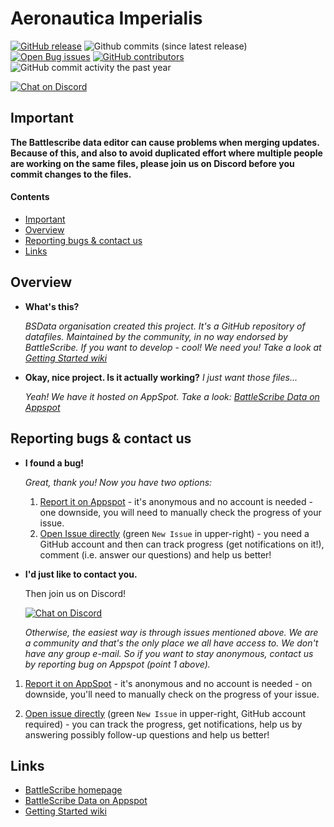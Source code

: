 Aeronautica Imperialis
======================

[![GitHub release](https://img.shields.io/github/release/BSData/aeronautica-imperialis.svg?style=flat-square)](https://github.com/BSData/aeronautica-imperialis/releases/latest)
![Github commits (since latest release)](https://img.shields.io/github/commits-since/BSData/aeronautica-imperialis/latest.svg?style=flat-square)
[![Open Bug issues](https://img.shields.io/github/issues/bsdata/aeronautica-imperialis/bug.svg?style=flat-square&label=bugs)](https://github.com/BSData/aeronautica-imperialis/issues?q=is%3Aissue+is%3Aopen+label%3Abug)
[![GitHub contributors](https://img.shields.io/github/contributors/BSData/aeronautica-imperialis.svg?style=flat-square)](https://github.com/BSData/aeronautica-imperialis/graphs/contributors)
![GitHub commit activity the past year](https://img.shields.io/github/commit-activity/y/BSData/aeronautica-imperialis.svg?style=flat-square)

[![Chat on Discord](https://img.shields.io/discord/558412685981777922.svg?logo=discord&style=popout-square)](https://www.bsdata.net/contact)

## Important ##
[Important]: #important

__The Battlescribe data editor can cause problems when merging updates. Because of this, and also to avoid duplicated effort where multiple people are working on the same files, please join us on Discord before you commit changes to the files.__


#### Contents ####
[Contents]: #contents

* [Important][]
* [Overview][]
* [Reporting bugs & contact us][]
* [Links][]

[Important]: #important
[Overview]: #overview
[Reporting bugs & contact us]: #reporting-bugs--contact-us
[Links]: #links


## Overview ##
[Overview]: #overview

* __What's this?__

  _BSData organisation created this project. It's a GitHub repository of datafiles. Maintained by the community, in no way endorsed by BattleScribe. If you want to develop - cool! We need you! Take a look at [Getting Started wiki][]_

* __Okay, nice project. Is it actually working?__ _I just want those files..._
 
  _Yeah! We have it hosted on AppSpot. Take a look: [BattleScribe Data on Appspot][]_


## Reporting bugs & contact us ##

* __I found a bug!__
 
  _Great, thank you! Now you have two options:_

  1. [Report it on Appspot][] - it's anonymous and no account is needed - one downside, you will need to manually check the progress of your issue.
  2. [Open Issue directly][] (green ```New Issue``` in upper-right) - you need a GitHub account and then can track progress (get notifications on it!), comment (i.e. answer our questions) and help us better!

* __I'd just like to contact you.__

  Then join us on Discord!
  
  [![Chat on Discord](https://img.shields.io/discord/558412685981777922?style=popout-square)](https://www.bsdata.net/contact)
 
  _Otherwise, the easiest way is through issues mentioned above. We are a community and that's the only place we all have access to. We don't have any group e-mail. So if you want to stay anonymous, contact us by reporting bug on Appspot (point 1 above)._

1. [Report it on AppSpot][] - it's anonymous and no account is needed - on downside, you'll need to manually check on the progress of your issue.

2. [Open issue directly][] (green `New Issue` in upper-right, GitHub account required) - you can track the progress, get notifications, help us by answering possibly follow-up questions and help us better!

## Links ##
[Links]: #links

* [BattleScribe homepage][]
* [BattleScribe Data on Appspot][]
* [Getting Started wiki][]

[Report it on Appspot]: http://battlescribedata.appspot.com/#/repo/aeronautica-imperialis
[Open Issue directly]: https://github.com/BSData/aeronautica-imperialis/issues
[BattleScribe homepage]: http://www.battlescribe.net/
[BattleScribe Data on Appspot]: http://battlescribedata.appspot.com/#/repos
[Getting Started wiki]: https://github.com/BSData/catalogue-development/wiki/Getting-Started#contributing
